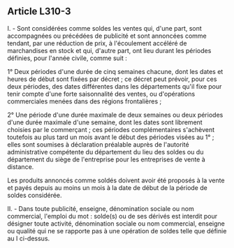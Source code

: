 Article L310-3
----
I. - Sont considérées comme soldes les ventes qui, d'une part, sont accompagnées
ou précédées de publicité et sont annoncées comme tendant, par une réduction de
prix, à l'écoulement accéléré de marchandises en stock et qui, d'autre part, ont
lieu durant les périodes définies, pour l'année civile, comme suit :

1° Deux périodes d'une durée de cinq semaines chacune, dont les dates et heures
de début sont fixées par décret ; ce décret peut prévoir, pour ces deux
périodes, des dates différentes dans les départements qu'il fixe pour tenir
compte d'une forte saisonnalité des ventes, ou d'opérations commerciales menées
dans des régions frontalières ;

2° Une période d'une durée maximale de deux semaines ou deux périodes d'une
durée maximale d'une semaine, dont les dates sont librement choisies par le
commerçant ; ces périodes complémentaires s'achèvent toutefois au plus tard un
mois avant le début des périodes visées au 1° ; elles sont soumises à
déclaration préalable auprès de l'autorité administrative compétente du
département du lieu des soldes ou du département du siège de l'entreprise pour
les entreprises de vente à distance.

Les produits annoncés comme soldés doivent avoir été proposés à la vente et
payés depuis au moins un mois à la date de début de la période de soldes
considérée.

II. - Dans toute publicité, enseigne, dénomination sociale ou nom commercial,
l'emploi du mot : solde(s) ou de ses dérivés est interdit pour désigner toute
activité, dénomination sociale ou nom commercial, enseigne ou qualité qui ne se
rapporte pas à une opération de soldes telle que définie au I ci-dessus.
